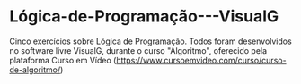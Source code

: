 # Lógica-de-Programação---VisualG
Cinco exercícios sobre Lógica de Programação. Todos foram desenvolvidos no software livre VisualG, durante o curso "Algoritmo", oferecido pela plataforma Curso em Vídeo (https://www.cursoemvideo.com/curso/curso-de-algoritmo/)
